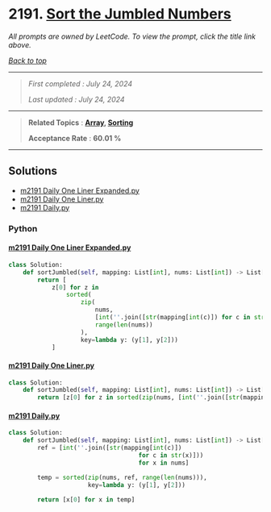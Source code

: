 # 2191. [Sort the Jumbled Numbers](<https://leetcode.com/problems/sort-the-jumbled-numbers>)

*All prompts are owned by LeetCode. To view the prompt, click the title link above.*

*[Back to top](<../README.md>)*

------

> *First completed : July 24, 2024*
>
> *Last updated : July 24, 2024*

------

> **Related Topics** : **[Array](<by_topic/Array.md>), [Sorting](<by_topic/Sorting.md>)**
>
> **Acceptance Rate** : **60.01 %**

------

## Solutions

- [m2191 Daily One Liner Expanded.py](<../my-submissions/m2191 Daily One Liner Expanded.py>)
- [m2191 Daily One Liner.py](<../my-submissions/m2191 Daily One Liner.py>)
- [m2191 Daily.py](<../my-submissions/m2191 Daily.py>)
### Python
#### [m2191 Daily One Liner Expanded.py](<../my-submissions/m2191 Daily One Liner Expanded.py>)
```Python
class Solution:
    def sortJumbled(self, mapping: List[int], nums: List[int]) -> List[int]:
        return [
            z[0] for z in 
                sorted(
                    zip(
                        nums,
                        [int(''.join([str(mapping[int(c)]) for c in str(x)])) for x in nums],
                        range(len(nums))
                    ),
                    key=lambda y: (y[1], y[2]))
            ]
```

#### [m2191 Daily One Liner.py](<../my-submissions/m2191 Daily One Liner.py>)
```Python
class Solution:
    def sortJumbled(self, mapping: List[int], nums: List[int]) -> List[int]:
        return [z[0] for z in sorted(zip(nums, [int(''.join([str(mapping[int(c)]) for c in str(x)])) for x in nums], range(len(nums))), key=lambda y: (y[1], y[2]))]
```

#### [m2191 Daily.py](<../my-submissions/m2191 Daily.py>)
```Python
class Solution:
    def sortJumbled(self, mapping: List[int], nums: List[int]) -> List[int]:
        ref = [int(''.join([str(mapping[int(c)]) 
                                    for c in str(x)])) 
                                    for x in nums]

        temp = sorted(zip(nums, ref, range(len(nums))), 
                      key=lambda y: (y[1], y[2]))

        return [x[0] for x in temp]
```

